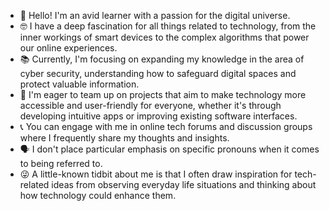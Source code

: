 - 🌟 Hello! I'm an avid learner with a passion for the digital universe.
- 🤓 I have a deep fascination for all things related to technology, from the inner workings of smart devices to the complex algorithms that power our online experiences.
- 📚 Currently, I'm focusing on expanding my knowledge in the area of cyber security, understanding how to safeguard digital spaces and protect valuable information.
- 💪 I'm eager to team up on projects that aim to make technology more accessible and user-friendly for everyone, whether it's through developing intuitive apps or improving existing software interfaces.
- 📞 You can engage with me in online tech forums and discussion groups where I frequently share my thoughts and insights.
- 🗣️ I don't place particular emphasis on specific pronouns when it comes to being referred to.
- 😜 A little-known tidbit about me is that I often draw inspiration for tech-related ideas from observing everyday life situations and thinking about how technology could enhance them.

<!---
This README.md serves as my personal introduction in relevant digital platforms, allowing others to get a quick understanding of me.
You can preview it to see its overall presentation.
---> 
